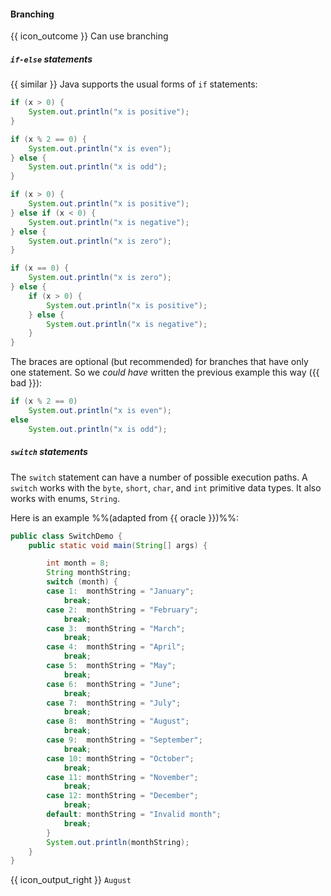 <div id="title">

#### Branching

</div>

<span id="prereqs"></span>

<span id="outcomes">{{ icon_outcome }} Can use branching</span>

<div id="body">

##### `if-else` statements

<div class="indented">

{{ similar }} Java supports the usual forms of `if` statements:

```java
if (x > 0) {
    System.out.println("x is positive");
}
```
```java
if (x % 2 == 0) {
    System.out.println("x is even");
} else {
    System.out.println("x is odd");
}
```
```java
if (x > 0) {
    System.out.println("x is positive");
} else if (x < 0) {
    System.out.println("x is negative");
} else {
    System.out.println("x is zero");
}
```
```java
if (x == 0) {
    System.out.println("x is zero");
} else {
    if (x > 0) {
        System.out.println("x is positive");
    } else {
        System.out.println("x is negative");
    }
}
```
The braces are optional (but recommended) for branches that have only one statement.
So we _could have_ written the previous example this way ({{ bad }}):
```java
if (x % 2 == 0)
    System.out.println("x is even");
else
    System.out.println("x is odd");
```

</div>

##### `switch` statements

<div class="indented">

The `switch` statement can have a number of possible execution paths. A `switch` works with the `byte`, `short`, `char`, and `int` primitive data types. It also works with enums, `String`.

Here is an example %%(adapted from {{ oracle }})%%:

```java
public class SwitchDemo {
    public static void main(String[] args) {

        int month = 8;
        String monthString;
        switch (month) {
        case 1:  monthString = "January";
            break;
        case 2:  monthString = "February";
            break;
        case 3:  monthString = "March";
            break;
        case 4:  monthString = "April";
            break;
        case 5:  monthString = "May";
            break;
        case 6:  monthString = "June";
            break;
        case 7:  monthString = "July";
            break;
        case 8:  monthString = "August";
            break;
        case 9:  monthString = "September";
            break;
        case 10: monthString = "October";
            break;
        case 11: monthString = "November";
            break;
        case 12: monthString = "December";
            break;
        default: monthString = "Invalid month";
            break;
        }
        System.out.println(monthString);
    }
}
```

{{ icon_output_right }} `August`

</div>

</div>

<div id="extras">
  <include src="resourcesPanel.md" boilerplate />
</div>